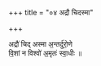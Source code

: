 +++
title = "०४ अद्रौ चिदस्मा"

+++

अद्रौ॑ चिद् अस्मा अ॒न्तर्दु॑रो॒णे  
वि॒शां न विश्वो॑ अ॒मृतः॑ स्वा॒धीः ॥
